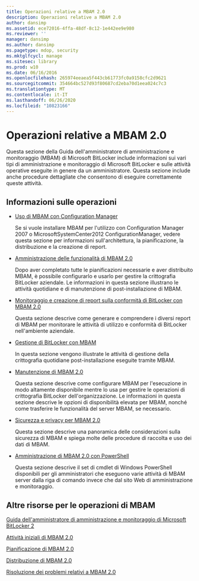 ```yaml
---
title: Operazioni relative a MBAM 2.0
description: Operazioni relative a MBAM 2.0
author: dansimp
ms.assetid: ece72016-4ffa-48df-8c12-1e442ee9e980
ms.reviewer: ''
manager: dansimp
ms.author: dansimp
ms.pagetype: mdop, security
ms.mktglfcycl: manage
ms.sitesec: library
ms.prod: w10
ms.date: 06/16/2016
ms.openlocfilehash: 265974eeaea5f443cb61773fc0a9158cfc2d9621
ms.sourcegitcommit: 354664bc527d93f80687cd2eba70d1eea024c7c3
ms.translationtype: MT
ms.contentlocale: it-IT
ms.lasthandoff: 06/26/2020
ms.locfileid: "10823166"
---
```

# Operazioni relative a MBAM 2.0


Questa sezione della Guida dell'amministratore di amministrazione e monitoraggio (MBAM) di Microsoft BitLocker include informazioni sui vari tipi di amministrazione e monitoraggio di Microsoft BitLocker e sulle attività operative eseguite in genere da un amministratore. Questa sezione include anche procedure dettagliate che consentono di eseguire correttamente queste attività.

## Informazioni sulle operazioni


-   [Uso di MBAM con Configuration Manager](using-mbam-with-configuration-manager.md)

    Se si vuole installare MBAM per l'utilizzo con Configuration Manager 2007 o MicrosoftSystemCenter2012 ConfigurationManager, vedere questa sezione per informazioni sull'architettura, la pianificazione, la distribuzione e la creazione di report.

-   [Amministrazione delle funzionalità di MBAM 2.0](administering-mbam-20-features-mbam-2.md)

    Dopo aver completato tutte le pianificazioni necessarie e aver distribuito MBAM, è possibile configurarlo e usarlo per gestire la crittografia BitLocker aziendale. Le informazioni in questa sezione illustrano le attività quotidiane e di manutenzione di post-installazione di MBAM.

-   [Monitoraggio e creazione di report sulla conformità di BitLocker con MBAM 2.0](monitoring-and-reporting-bitlocker-compliance-with-mbam-20-mbam-2.md)

    Questa sezione descrive come generare e comprendere i diversi report di MBAM per monitorare le attività di utilizzo e conformità di BitLocker nell'ambiente aziendale.

-   [Gestione di BitLocker con MBAM](performing-bitlocker-management-with-mbam-mbam-2.md)

    In questa sezione vengono illustrate le attività di gestione della crittografia quotidiane post-installazione eseguite tramite MBAM.

-   [Manutenzione di MBAM 2.0](maintaining-mbam-20-mbam-2.md)

    Questa sezione descrive come configurare MBAM per l'esecuzione in modo altamente disponibile mentre lo usa per gestire le operazioni di crittografia BitLocker dell'organizzazione. Le informazioni in questa sezione descrive le opzioni di disponibilità elevata per MBAM, nonché come trasferire le funzionalità del server MBAM, se necessario.

-   [Sicurezza e privacy per MBAM 2.0](security-and-privacy-for-mbam-20-mbam-2.md)

    Questa sezione descrive una panoramica delle considerazioni sulla sicurezza di MBAM e spiega molte delle procedure di raccolta e uso dei dati di MBAM.

-   [Amministrazione di MBAM 2.0 con PowerShell](administering-mbam-20-using-powershell-mbam-2.md)

    Questa sezione descrive il set di cmdlet di Windows PowerShell disponibili per gli amministratori che eseguono varie attività di MBAM server dalla riga di comando invece che dal sito Web di amministrazione e monitoraggio.

## Altre risorse per le operazioni di MBAM


[Guida dell'amministratore di amministrazione e monitoraggio di Microsoft BitLocker 2](index.md)

[Attività iniziali di MBAM 2.0](getting-started-with-mbam-20-mbam-2.md)

[Pianificazione di MBAM 2.0](planning-for-mbam-20-mbam-2.md)

[Distribuzione di MBAM 2.0](deploying-mbam-20-mbam-2.md)

[Risoluzione dei problemi relativi a MBAM 2.0](troubleshooting-mbam-20-mbam-2.md)

 

 





